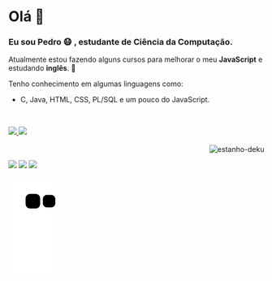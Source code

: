 # Olá 👋

### Eu sou Pedro :mask: , estudante de Ciência da Computação.

Atualmente estou fazendo alguns cursos para melhorar o meu **JavaScript** e estudando **inglês**. :book:

Tenho conhecimento em algumas linguagens como:

- C, Java, HTML, CSS, PL/SQL e um pouco do JavaScript.

&nbsp;

<div>
  <a href="https://github.com/rafaballerini">
  <img height="180em" src="https://github-readme-stats.vercel.app/api?username=estanho&show_icons=true&theme=gruvbox&include_all_commits=true&count_private=true"/>
  <img height="180em" src="https://github-readme-stats.vercel.app/api/top-langs/?username=estanho&layout=compact&langs_count=7&theme=gruvbox"/>
</div>
<div style="display: inline_block"><br>
  <img align="right" alt="estanho-deku" src="https://cdn.discordapp.com/attachments/551507327652462602/884178526100660254/oie_52248571Weesjn0.gif">
</div>
  
  ##
 
<div> 
  <!--
<a href="https://www.youtube.com/channel/UC_-uuuZbY0AAt9CViNzvc-Q" target="_blank"><img src="https://img.shields.io/badge/YouTube-FF0000?style=for-the-badge&logo=youtube&logoColor=white" target="_blank"></a>
<a href="https://instagram.com/rafaballerini" target="_blank"><img src="https://img.shields.io/badge/-Instagram-%23E4405F?style=for-the-badge&logo=instagram&logoColor=white" target="_blank"></a>
<a href="https://discord.gg/pDbY76q8Qf" target="_blank"><img src="https://img.shields.io/badge/Discord-7289DA?style=for-the-badge&logo=discord&logoColor=white" target="_blank"></a> 
  -->
 	<a href="https://www.twitch.tv/estanhoeu" target="_blank"><img src="https://img.shields.io/badge/Twitch-9146FF?style=for-the-badge&logo=twitch&logoColor=white" target="_blank"></a>
  <a href = "mailto:pedroh.rosag@gmail.com"><img src="https://img.shields.io/badge/-Gmail-%23333?style=for-the-badge&logo=gmail&logoColor=white" target="_blank"></a>
  <a href="https://www.linkedin.com/in/pedrohrosag/" target="_blank"><img src="https://img.shields.io/badge/-LinkedIn-%230077B5?style=for-the-badge&logo=linkedin&logoColor=white" target="_blank"></a>
 
  ![Snake animation](https://github.com/estanho/estanho/blob/output/github-contribution-grid-snake.svg)
 
</div>
